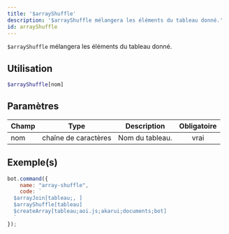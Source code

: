 ```yaml
---
title: '$arrayShuffle'
description: '$arrayShuffle mélangera les éléments du tableau donné.'
id: arrayShuffle
---
```


`$arrayShuffle` mélangera les éléments du tableau donné.

## Utilisation

```php
$arrayShuffle[nom]
```

## Paramètres

| Champ | Type                 | Description     | Obligatoire |
| ----- | -------------------- | --------------- |:-----------:|
| nom   | chaîne de caractères | Nom du tableau. |    vrai     |

## Exemple(s)

```javascript
bot.command({
    name: "array-shuffle",
    code: `
  $arrayJoin[tableau;, ]
  $arrayShuffle[tableau]
  $createArray[tableau;aoi.js;akarui;documents;bot]
  `
});
```